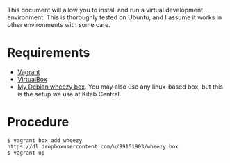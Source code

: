 This document will allow you to install and run a virtual development environment.
This is thoroughly tested on Ubuntu, and I assume it works in other environments
with some care.

# Requirements

* [Vagrant](http://vagrantup.com)
* [VirtualBox](http://virtualbox.org)
* [My Debian wheezy box](https://dl.dropboxusercontent.com/u/99151903/wheezy.box).
You may also use any linux-based box, but this is the setup we use at Kitab Central.

# Procedure
```
$ vagrant box add wheezy https://dl.dropboxusercontent.com/u/99151903/wheezy.box
$ vagrant up
```